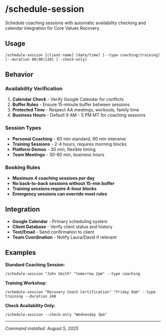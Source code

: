 # /schedule-session

Schedule coaching sessions with automatic availability checking and calendar integration for Core Values Recovery.

## Usage
```
/schedule-session [client-name] [date/time] [--type coaching|training] [--duration 60|90|120] [--check-only]
```

## Behavior

### Availability Verification
1. **Calendar Check** - Verify Google Calendar for conflicts
2. **Buffer Rules** - Ensure 15-minute buffer between sessions
3. **Protected Time** - Respect AA meetings, workouts, family time
4. **Business Hours** - Default 9 AM - 5 PM MT for coaching sessions

### Session Types
- **Personal Coaching** - 60 min standard, 90 min intensive
- **Training Sessions** - 2-4 hours, requires morning blocks
- **Platform Demos** - 30 min, flexible timing
- **Team Meetings** - 30-60 min, business hours

### Booking Rules
- **Maximum 4 coaching sessions per day**
- **No back-to-back sessions without 15-min buffer**
- **Training sessions require 4-hour blocks**
- **Emergency sessions can override most rules**

## Integration
- **Google Calendar** - Primary scheduling system
- **Client Database** - Verify client status and history
- **Text/Email** - Send confirmation to client
- **Team Coordination** - Notify Laura/David if relevant

## Examples

**Standard Coaching Session:**
```
/schedule-session "John Smith" "tomorrow 2pm" --type coaching
```

**Training Workshop:**
```
/schedule-session "Recovery Coach Certification" "Friday 9am" --type training --duration 240
```

**Check Availability Only:**
```
/schedule-session --check-only "Wednesday 3pm"
```

---

*Command installed: August 5, 2025*